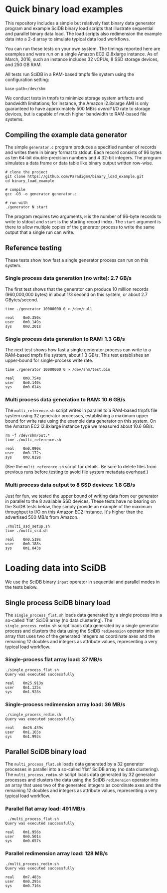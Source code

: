 # Quick binary load examples

This repository includes a simple but relatively fast binary data generator
program and example SciDB binary load scripts that illustrate sequential and
parallel binary data load. The load scripts also redimension the example data
into a 2-d array to simulate typical data load workflows.

You can run these tests on your own system. The timings reported here are
examples and were run on a single Amazon EC2 i2.8xlarge instance. As of March,
2016, such an instance includes 32 vCPUs, 8 SSD storage devices, and 250 GB
RAM.

All tests run SciDB in a RAM-based tmpfs file system using the configuration
setting:
```
base-path=/dev/shm
```
We conduct tests in tmpfs to minimize storage system artifacts and bandwidth
limitations; for instance, the Amazon i2.8xlarge AMI is only guaranteed to
have approximately 500 MB/s *overall* I/O rate to storage devices, but is
capable of much higher bandwidth to RAM-based file systems.


## Compiling the example data generator

The simple `generator.c` program produces a specified number of records and
writes them in binary format to stdout. Each record consists of 96 bytes as ten
64-bit double-precision numbers and 4 32-bit integers. The program simulates a
data frame or data table like binary output written row-wise.

```
# clone the project
git clone https://github.com/Paradigm4/binary_load_example.git
cd binary_load_example

# compile
gcc -O3 -o generator generator.c

# run with
./generator N start
```

The program requires two arguments, `N` is the number of 96-byte records to
write to stdout and `start` is the starting record index. The `start` argument
is there to allow multiple copies of the generator process to write the same
output that a single run can write.

## Reference testing

These tests show how fast a single generator process can run on this system.

### Single process data generation (no write): 2.7 GB/s
The first test shows that the generator can produce 10 million records
(960,000,000 bytes) in about 1/3 second on this system, or about 2.7
GBytes/second.

```
time ./generator 10000000 0 > /dev/null

real    0m0.350s
user    0m0.149s
sys     0m0.201s
```

### Single process data generation to RAM: 1.3 GB/s
The next test shows how fast a single generator process can write to a
RAM-based tmpfs file system, about 1.3 GB/s. This test establishes an
upper-bound for single-process write rate.
```
time ./generator 10000000 0 > /dev/shm/test.bin

real    0m0.754s
user    0m0.140s
sys     0m0.614s
```

### Multi process data generation to RAM: 10.6 GB/s
The `multi_reference.sh` script writes in parallel to a RAM-based
tmpfs file system using 32 generator processes, establishing a maximum upper
bound for write rate using the example data generator on this system. On the
Amazon EC2 i2.8xlarge instance type we measured about 10.6 GB/s.
```
rm -f /dev/shm/out.*
time ./multi_reference.sh 

real    0m0.090s
user    0m0.172s
sys     0m0.819s
```
(See the `multi_reference.sh` script for details. Be sure to delete files from
previous runs before testing to avoid file system metadata overhead.)


### Multi process data output to 8 SSD devices: 1.8 GB/s

Just for fun, we tested the upper bound of writing data from our generator in
parallel to the 8 available SSD devices. These tests have no bearing on the
SciDB tests below, they simply provide an example of the maximum throughput to
I/O on this Amazon EC2 instance. It's higher than the advertised 500 MB/s from
Amazon.
```
./multi_ssd_setup.sh
time ./multi_ssd.sh

real    0m0.519s
user    0m0.188s
sys     0m1.843s
```


# Loading data into SciDB

We use the SciDB binary `input` operator in sequential and parallel modes in
the tests below.

## Single process SciDB binary load

The `single_process_flat.sh` loads data generated by a single process into a
so-called 'flat' SciDB array (no data clustering).  The
`single_process_redim.sh` script loads data generated by a single generator
process and clusters the data using the SciDB `redimension` operator into an
array that uses two of the generated integers as coordinate axes and the
remaining 12 doubles and integers as attribute values, representing a very
typical load workflow.

### Single-process flat array load: 37 MB/s
```
./single_process_flat.sh
Query was executed successfully

real    0m25.913s
user    0m1.125s
sys     0m1.928s
```

### Single-process redimension array load: 36 MB/s
```
./single_process_redim.sh 
Query was executed successfully

real    0m26.439s
user    0m1.165s
sys     0m1.993s
```


## Parallel SciDB binary load

The `multi_process_flat.sh` loads data generated by a 32 generator processes in
parallel into a so-called 'flat' SciDB array (no data clustering).  The
`multi_process_redim.sh` script loads data generated by 32 generator processes
and clusters the data using the SciDB `redimension` operator into an array that
uses two of the generated integers as coordinate axes and the remaining 12
doubles and integers as attribute values, representing a very typical load
workflow.

### Parallel flat array load: 491 MB/s

```
 ./multi_process_flat.sh
Query was executed successfully

real    0m1.956s
user    0m0.501s
sys     0m0.657s
```

### Parallel redimension array load: 128 MB/s
```
./multi_process_redim.sh
Query was executed successfully

real    0m7.483s
user    0m0.295s
sys     0m0.716s
```
